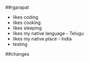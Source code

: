 ##rgarapat
- likes coding
- likes cooking
- likes sleeping
- likes my native language - Telugu
- likes my native place - India
- testing

##changes

